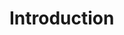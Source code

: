 # Introduction


<!-- 

- 3. Cards
	- [TitleCard]:  TitleSlot, MetaSlot, ContentSlot
	- [AppCard]: AppIconSlot, AppNameSlot, TimeSlot, TitleSlot, ContentSlot
- 4. Chips
	- [StandardChip]
	- [ImageChip]
	- [BackgroundImageChip]
	- [AvatarChip]
	- [CompactChip]
	- [ToggleChip] (Adds a SelectionControl)
	- Common Features:
		- Emphasis (as above)
			- Size:
				- Default: Icon 24dp, Height 52dp
				- Compact: Icon 2-dp, Height 32dp, Tappable: 48dp
				- Slots: LabelSlot, GraphicSlot
- 5. Inputs
	- [NumericInput]
	- Pickers: 
		- [TimePicker]
		- [DatePicker]
	- [SliderControl] - Segmented for when # of choice is between three and nine. If range greater than eight, use a stepper.
		- Controls: Action buttons to left and right.
	- [StepperControl] - For when more than 8 potential values.
		- Controls: IncreaseAction, DecreaseAction, EdgeProgressIndicator
		- Slots: LabelSlot


- 7. Indicators
	- [PageIndicators]: Dots at the bottom
	- [PositionIndicator]: Contain Track and Indicator. Generally on edge of device
	- [ProgressIndicator]: Like PositionIndicator, but used to denote 0-100% (full circle)
	- [EdgeProgressIndicator]
	- [SmallProgressIndicator]
	- [IndeterminateProgressIndicator] (like for a loading screen)
	- [Vignette]: Indicates more content is scrollable -->
